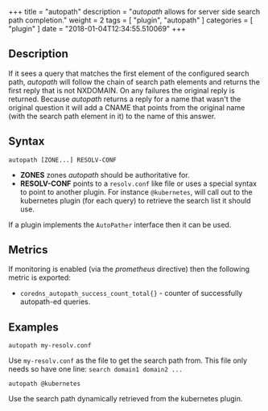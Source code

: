 +++
title = "autopath"
description = "*autopath* allows for server side search path completion."
weight = 2
tags = [ "plugin", "autopath" ]
categories = [ "plugin" ]
date = "2018-01-04T12:34:55.510069"
+++

## Description

If it sees a query that matches the first element of the configured search path, *autopath* will
follow the chain of search path elements and returns the first reply that is not NXDOMAIN. On any
failures the original reply is returned. Because *autopath* returns a reply for a name that wasn't
the original question it will add a CNAME that points from the original name (with the search path
element in it) to the name of this answer.

## Syntax

~~~
autopath [ZONE...] RESOLV-CONF
~~~

* **ZONES** zones *autopath* should be authoritative for.
* **RESOLV-CONF** points to a `resolv.conf` like file or uses a special syntax to point to another
  plugin. For instance `@kubernetes`, will call out to the kubernetes plugin (for each
  query) to retrieve the search list it should use.

If a plugin implements the `AutoPather` interface then it can be used.

## Metrics

If monitoring is enabled (via the *prometheus* directive) then the following metric is exported:

* `coredns_autopath_success_count_total{}` - counter of successfully autopath-ed queries.

## Examples

~~~
autopath my-resolv.conf
~~~

Use `my-resolv.conf` as the file to get the search path from. This file only needs so have one line:
`search domain1 domain2 ...`

~~~
autopath @kubernetes
~~~

Use the search path dynamically retrieved from the kubernetes plugin.
